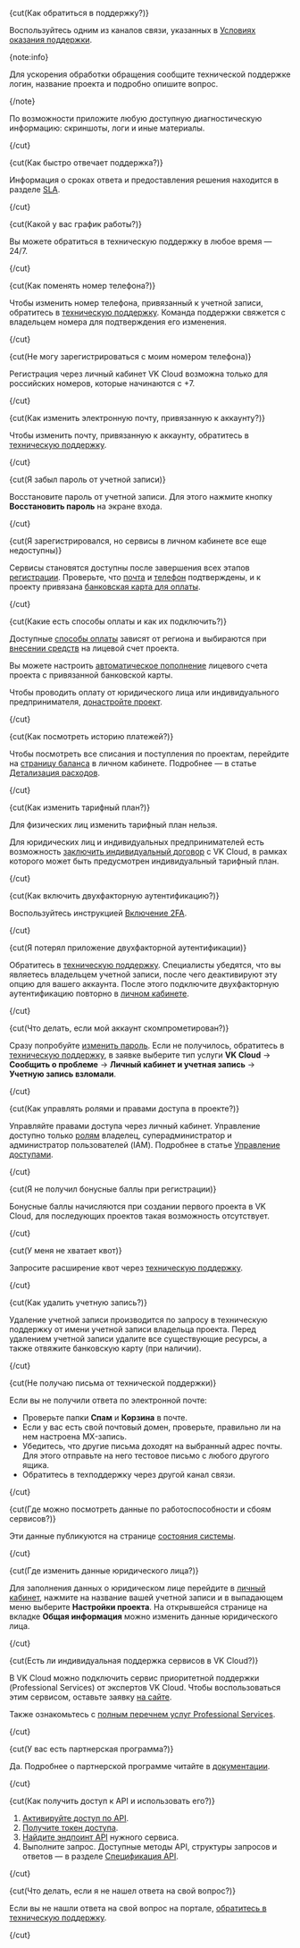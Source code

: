 
{cut(Как обратиться в поддержку?)}

Воспользуйтесь одним из каналов связи, указанных в [Условиях оказания поддержки](../support/support-info).

{note:info}

Для ускорения обработки обращения сообщите технической поддержке логин, название проекта и подробно опишите вопрос.

{/note}

По возможности приложите любую доступную диагностическую информацию: скриншоты, логи и иные материалы.

{/cut}

{cut(Как быстро отвечает поддержка?)}

Информация о сроках ответа и предоставления решения находится в разделе [SLA](../support/sla).

{/cut}

{cut(Какой у вас график работы?)}

Вы можете обратиться в техническую поддержку в любое время — 24/7.

{/cut}

{cut(Как поменять номер телефона?)}

Чтобы изменить номер телефона, привязанный к учетной записи, обратитесь в [техническую поддержку](/ru/contacts). Команда поддержки свяжется с владельцем номера для подтверждения его изменения.

{/cut}

{cut(Не могу зарегистрироваться с моим номером телефона)}

Регистрация через личный кабинет VK Cloud возможна только для российских номеров, которые начинаются с +7.

{/cut}

{cut(Как изменить электронную почту, привязанную к аккаунту?)}

Чтобы изменить почту, привязанную к аккаунту, обратитесь в [техническую поддержку](/ru/contacts).

{/cut}

{cut(Я забыл пароль от учетной записи)}

Восстановите пароль от учетной записи. Для этого нажмите кнопку **Восстановить пароль** на экране входа.

{/cut}

{cut(Я зарегистрировался, но сервисы в личном кабинете все еще недоступны)}

Сервисы становятся доступны после завершения всех этапов [регистрации](../account-registration). Проверьте, что [почта](../account-registration#confirm_email) и [телефон](../account-registration#confirm_phone) подтверждены, и к проекту привязана [банковская карта для оплаты](../account-registration#bind_card).

{/cut}

{cut(Какие есть способы оплаты и как их подключить?)}

Доступные [способы оплаты](/ru/intro/billing/concepts/payment-methods) зависят от региона и выбираются при [внесении средств](/ru/intro/billing/instructions/payment#balance_charge) на лицевой счет проекта. 

Вы можете настроить [автоматическое пополнение](/ru/intro/billing/instructions/add-card#nastroit_avtopopolnenie) лицевого счета проекта с привязанной банковской карты.

Чтобы проводить оплату от юридического лица или индивидуального предпринимателя, [донастройте проект](/ru/intro/billing/instructions/corporate).

{/cut}

{cut(Как посмотреть историю платежей?)}

Чтобы посмотреть все списания и поступления по проектам, перейдите на [страницу баланса](https://msk.cloud.vk.com/app/services/billing) в личном кабинете. Подробнее — в статье [Детализация расходов](/ru/intro/billing/instructions/detail).

{/cut}

{cut(Как изменить тарифный план?)}

Для физических лиц изменить тарифный план нельзя. 

Для юридических лиц и индивидуальных предпринимателей есть возможность [заключить индивидуальный договор](/ru/intro/billing/instructions/corporate#zaklyuchenie_individualnogo_dogovora) с VK Cloud, в рамках которого может быть предусмотрен индивидуальный тарифный план.

{/cut}

{cut(Как включить двухфакторную аутентификацию?)}

Воспользуйтесь инструкцией [Включение 2FA](/ru/tools-for-using-services/vk-cloud-account/instructions/account-manage/manage-2fa).

{/cut}

{cut(Я потерял приложение двухфакторной аутентификации)}

Обратитесь в [техническую поддержку](/ru/contacts). Специалисты убедятся, что вы являетесь владельцем учетной записи, после чего деактивируют эту опцию для вашего аккаунта. После этого подключите двухфакторную аутентификацию повторно в [личном кабинете](https://msk.cloud.vk.com/app/account/profile).

{/cut}

{cut(Что делать, если мой аккаунт скомпрометирован?)}

Сразу попробуйте [изменить пароль](/ru/tools-for-using-services/vk-cloud-account/instructions/account-manage/editinfo#smena_parolya). Если не получилось, обратитесь в [техническую поддержку](/ru/contacts), в заявке выберите тип услуги **VK Cloud** → **Сообщить о проблеме** → **Личный кабинет и учетная запись** → **Учетную запись взломали**.

{/cut}

{cut(Как управлять ролями и правами доступа в проекте?)}

Управляйте правами доступа через личный кабинет. Управление доступно только [ролям](/ru/tools-for-using-services/account/concepts/rolesandpermissions) владелец, суперадминистратор и администратор пользователей (IAM). Подробнее в статье [Управление доступами](/ru/tools-for-using-services/account/instructions/project-settings/access-manage).

{/cut}

{cut(Я не получил бонусные баллы при регистрации)}

Бонусные баллы начисляются при создании первого проекта в VK Cloud, для последующих проектов такая возможность отсутствует.

{/cut}

{cut(У меня не хватает квот)}

Запросите расширение квот через [техническую поддержку](/ru/contacts).  

{/cut}

{cut(Как удалить учетную запись?)}

Удаление учетной записи производится по запросу в техническую поддержку от имени учетной записи владельца проекта. Перед удалением учетной записи удалите все существующие ресурсы, а также отвяжите банковскую карту (при наличии).

{/cut}

{cut(Не получаю письма от технической поддержки)}

Если вы не получили ответа по электронной почте:

- Проверьте папки **Спам** и **Корзина** в почте.
- Если у вас есть свой почтовый домен, проверьте, правильно ли на нем настроена MX-запись.
- Убедитесь, что другие письма доходят на выбранный адрес почты. Для этого отправьте на него тестовое письмо с любого другого ящика.
- Обратитесь в техподдержку через другой канал связи.

{/cut}

{cut(Где можно посмотреть данные по работоспособности и сбоям сервисов?)}

Эти данные публикуются на странице [состояния системы](https://status.msk.cloud.vk.com).

{/cut}

{cut(Где изменить данные юридического лица?)}

Для заполнения данных о юридическом лице перейдите в [личный кабинет](https://msk.cloud.vk.com/app/), нажмите на название вашей учетной записи и в выпадающем меню выберите **Настройки проекта**. На открывшейся странице на вкладке **Общая информация** можно изменить данные юридического лица.

{/cut}

{cut(Есть ли индивидуальная поддержка сервисов в VK Cloud?)}

В VK Cloud можно подключить сервис приоритетной поддержки (Professional Services) от экспертов VK Cloud. Чтобы воспользоваться этим сервисом, оставьте заявку [на сайте](https://cloud.vk.com/professional-services/).

Также ознакомьтесь с [полным перечнем услуг Professional Services](/ru/intro/start/support/support-info#individualnaya_podderzhka).

{/cut}

{cut(У вас есть партнерская программа?)}

Да. Подробнее о партнерской программе читайте в [документации](/ru/intro/start/partners).

{/cut}

{cut(Как получить доступ к API и использовать его?)}

1. [Активируйте доступ по API](/ru/tools-for-using-services/api/rest-api/enable-api#aktivaciya_dostupa_po_api).
1. [Получите токен доступа](/ru/tools-for-using-services/api/rest-api/case-keystone-token).
1. [Найдите эндпоинт API](/ru/tools-for-using-services/api/rest-api/endpoints) нужного сервиса.
1. Выполните запрос. Доступные методы API, структуры запросов и ответов — в разделе [Спецификация API](https://cloud.vk.com/docs/ru/tools-for-using-services/api/api-spec).

{/cut}

{cut(Что делать, если я не нашел ответа на свой вопрос?)}

Если вы не нашли ответа на свой вопрос на портале, [обратитесь в техническую поддержку](/ru/contacts).

{/cut}

